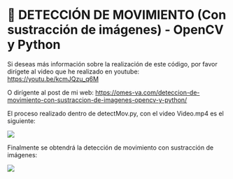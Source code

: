 
# 👣 DETECCIÓN DE MOVIMIENTO (Con sustracción de imágenes) - OpenCV y Python

Si deseas más información sobre la realización de este código, por favor dirígete al video que he realizado en youtube: https://youtu.be/kcmJQzu_q6M

O dirígente al post de mi web: https://omes-va.com/deteccion-de-movimiento-con-sustraccion-de-imagenes-opencv-y-python/

El proceso realizado dentro de detectMov.py, con el video Video.mp4 es el siguiente:

![](movDetect.gif)

Finalmente se obtendrá la detección de movimiento con sustracción de imágenes:

![](finalMovDetect.gif)
